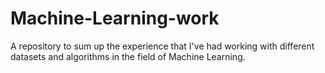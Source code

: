 # Machine-Learning-work

A repository to sum up the experience that I've had working with different datasets and algorithms in the field of Machine Learning. 
